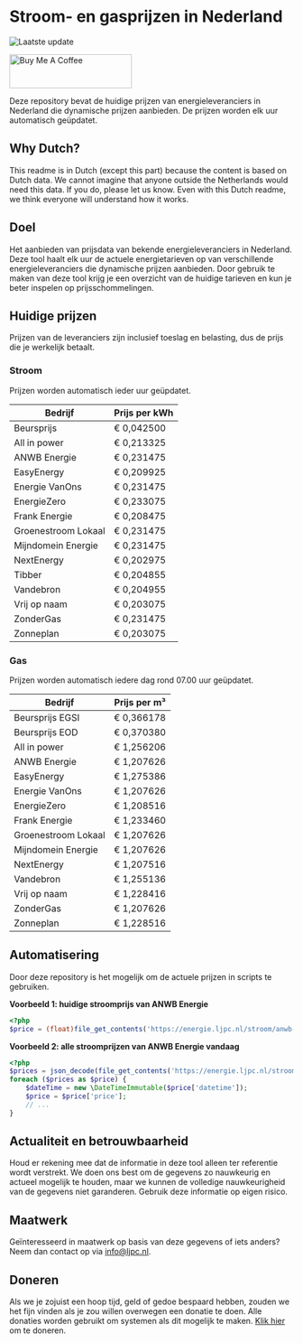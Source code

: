 # Stroom- en gasprijzen in Nederland

![Laatste update](https://img.shields.io/badge/laatste%20update-2024--09--27%2022%3A00%20CET-brightgreen)

<a href="https://www.buymeacoffee.com/Lars-" target="_blank"><img src="https://cdn.buymeacoffee.com/buttons/v2/default-orange.png" alt="Buy Me A Coffee" height="60" style="height: 60px !important;width: 217px !important;" ></a>

Deze repository bevat de huidige prijzen van energieleveranciers in Nederland die dynamische prijzen aanbieden. De prijzen worden elk uur automatisch geüpdatet.

## Why Dutch?

This readme is in Dutch (except this part) because the content is based on Dutch data. We cannot imagine that anyone outside the Netherlands would need this data. If you do, please let us know. Even with this Dutch readme, we think
everyone will understand how it works.

## Doel

Het aanbieden van prijsdata van bekende energieleveranciers in Nederland. Deze tool haalt elk uur de actuele energietarieven op van verschillende energieleveranciers die dynamische prijzen aanbieden. Door gebruik te maken van deze tool
krijg je een overzicht van de huidige tarieven en kun je beter inspelen op prijsschommelingen.

## Huidige prijzen

Prijzen van de leveranciers zijn inclusief toeslag en belasting, dus de prijs die je werkelijk betaalt.

### Stroom

Prijzen worden automatisch ieder uur geüpdatet.

 Bedrijf | Prijs per kWh 
---------|---------------
Beursprijs | € 0,042500
All in power | € 0,213325
ANWB Energie | € 0,231475
EasyEnergy | € 0,209925
Energie VanOns | € 0,231475
EnergieZero | € 0,233075
Frank Energie | € 0,208475
Groenestroom Lokaal | € 0,231475
Mijndomein Energie | € 0,231475
NextEnergy | € 0,202975
Tibber | € 0,204855
Vandebron | € 0,204955
Vrij op naam | € 0,203075
ZonderGas | € 0,231475
Zonneplan | € 0,203075


### Gas

Prijzen worden automatisch iedere dag rond 07.00 uur geüpdatet.

 Bedrijf | Prijs per m³ 
---------|--------------
Beursprijs EGSI | € 0,366178
Beursprijs EOD | € 0,370380
All in power | € 1,256206
ANWB Energie | € 1,207626
EasyEnergy | € 1,275386
Energie VanOns | € 1,207626
EnergieZero | € 1,208516
Frank Energie | € 1,233460
Groenestroom Lokaal | € 1,207626
Mijndomein Energie | € 1,207626
NextEnergy | € 1,207516
Vandebron | € 1,255136
Vrij op naam | € 1,228416
ZonderGas | € 1,207626
Zonneplan | € 1,228516


## Automatisering

Door deze repository is het mogelijk om de actuele prijzen in scripts te gebruiken.

**Voorbeeld 1: huidige stroomprijs van ANWB Energie**

```php
<?php
$price = (float)file_get_contents('https://energie.ljpc.nl/stroom/anwb-energie-nu.txt');

```

**Voorbeeld 2: alle stroomprijzen van ANWB Energie vandaag**

```php
<?php
$prices = json_decode(file_get_contents('https://energie.ljpc.nl/stroom/all-in-power-vandaag.json'),true);
foreach ($prices as $price) {
    $dateTime = new \DateTimeImmutable($price['datetime']);
    $price = $price['price'];
    // ...
}
```

## Actualiteit en betrouwbaarheid

Houd er rekening mee dat de informatie in deze tool alleen ter referentie wordt verstrekt. We doen ons best om de gegevens zo nauwkeurig en actueel mogelijk te houden, maar we kunnen de volledige nauwkeurigheid van de gegevens niet
garanderen. Gebruik deze informatie op eigen risico.

## Maatwerk

Geïnteresseerd in maatwerk op basis van deze gegevens of iets anders? Neem dan contact op
via [info@ljpc.nl](mailto:info@ljpc.nl?subject=Energie%20prijzen).

## Doneren

Als we je zojuist een hoop tijd, geld of gedoe bespaard hebben, zouden we het fijn vinden als je zou willen overwegen een
donatie te doen. Alle donaties worden gebruikt om systemen als dit mogelijk te
maken. [Klik hier](https://www.buymeacoffee.com/Lars-) om te doneren.
